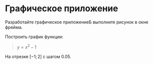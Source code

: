 # Графическое приложение

Разработайте графическое приложениеБ выполните рисунок в окне фрейма.

Построить график функции:

> $y = x^2 - 1$

На отрезке $[-1; 2]$ с шагом $0.05$.
